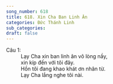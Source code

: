 ```yaml
---
song_number: 618
title: 618. Xin Cha Ban Linh Ân
categories: Đức Thánh Linh
sub_categories: 
draft: false
---
```

<dl><dt>Câu 1:</dt><dd data-verse="1">Lạy Cha xin ban linh ân vô lòng nầy, <br/>xin kíp đến với tôi đây. <br/>Hồn tôi đang khao khát ơn nhân từ. <br/>Lạy Cha lắng nghe tôi nài. </dd></dl>